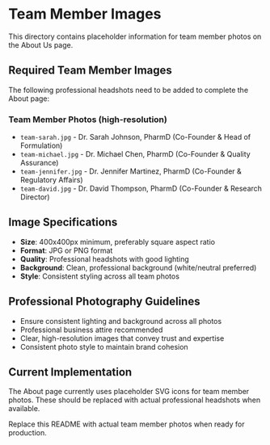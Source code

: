 # Team Member Images

This directory contains placeholder information for team member photos on the About Us page.

## Required Team Member Images

The following professional headshots need to be added to complete the About page:

### Team Member Photos (high-resolution)
- `team-sarah.jpg` - Dr. Sarah Johnson, PharmD (Co-Founder & Head of Formulation)
- `team-michael.jpg` - Dr. Michael Chen, PharmD (Co-Founder & Quality Assurance)
- `team-jennifer.jpg` - Dr. Jennifer Martinez, PharmD (Co-Founder & Regulatory Affairs)
- `team-david.jpg` - Dr. David Thompson, PharmD (Co-Founder & Research Director)

## Image Specifications

- **Size**: 400x400px minimum, preferably square aspect ratio
- **Format**: JPG or PNG format
- **Quality**: Professional headshots with good lighting
- **Background**: Clean, professional background (white/neutral preferred)
- **Style**: Consistent styling across all team photos

## Professional Photography Guidelines

- Ensure consistent lighting and background across all photos
- Professional business attire recommended
- Clear, high-resolution images that convey trust and expertise
- Consistent photo style to maintain brand cohesion

## Current Implementation

The About page currently uses placeholder SVG icons for team member photos. These should be replaced with actual professional headshots when available.

Replace this README with actual team member photos when ready for production.